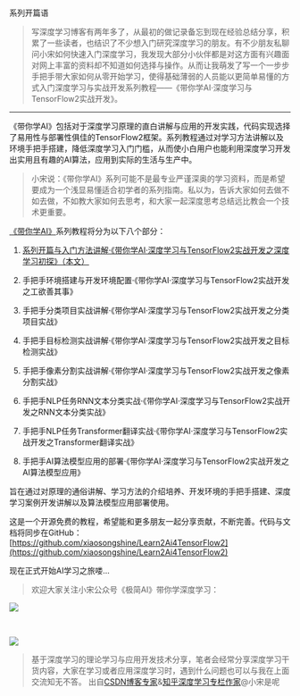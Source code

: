 ### 

系列开篇语

> 写深度学习博客有两年多了，从最初的做记录备忘到现在经验总结分享，积累了一些读者，也结识了不少想入门研究深度学习的朋友。有不少朋友私聊问小宋如何快速入门深度学习，我发现大部分小伙伴都是对这方面有兴趣面对网上丰富的资料却不知道如何选择与操作。从而让我萌发了写一个一步步手把手带大家如何从零开始学习，使得基础薄弱的人员能以更简单易懂的方式入门深度学习与实战开发系列教程——《带你学AI·深度学习与TensorFlow2实战开发》。

  

----------

  

《带你学AI》包括对于深度学习原理的直白讲解与应用的开发实践，代码实现选择了易用性与部署性俱佳的TensorFlow2框架。系列教程通过对学习方法讲解以及环境手把手搭建，降低深度学习入门门槛，从而使小白用户也能利用深度学习开发出实用且有趣的AI算法，应用到实际的生活与生产中。

> 小宋说：《带你学AI》系列可能不是最专业严谨深奥的学习资料，而是希望要成为一个浅显易懂适合初学者的系列指南。私以为，告诉大家如何去做不如去做，不如教大家如何去思考，和大家一起深度思考总结远比教会一个技术更重要。

[《带你学AI》](https://github.com/xiaosongshine/Learn2Ai4TensorFlow2)系列教程将分为以下八个部分：

1.  [系列开篇与入门方法讲解·《带你学AI·深度学习与TensorFlow2实战开发之深度学习初探》（本文）](https://zhuanlan.zhihu.com/p/336149915)
    
2.  手把手环境搭建与开发环境配置·《带你学AI·深度学习与TensorFlow2实战开发之工欲善其事》
    
3.  手把手分类项目实战讲解·《带你学AI·深度学习与TensorFlow2实战开发之分类项目实战》
    
4.  手把手目标检测实战讲解·《带你学AI·深度学习与TensorFlow2实战开发之目标检测实战》
    
5.  手把手像素分割实战讲解·《带你学AI·深度学习与TensorFlow2实战开发之像素分割实战》
    
6.  手把手NLP任务RNN文本分类实战·《带你学AI·深度学习与TensorFlow2实战开发之RNN文本分类实战》
    
7.  手把手NLP任务Transformer翻译实战·《带你学AI·深度学习与TensorFlow2实战开发之Transformer翻译实战》
    
8.  手把手AI算法模型应用的部署·《带你学AI·深度学习与TensorFlow2实战开发之AI算法模型应用》
    

旨在通过对原理的通俗讲解、学习方法的介绍培养、开发环境的手把手搭建、深度学习案例开发讲解以及算法模型应用部署使用。

这是一个开源免费的教程，希望能和更多朋友一起分享贡献，不断完善。代码与文档将同步在GitHub：[https://github.com/xiaosongshine/Learn2Ai4TensorFlow2](https://github.com/xiaosongshine/Learn2Ai4TensorFlow2)

现在正式开始AI学习之旅喽...

  


  

> 欢迎大家关注小宋公众号《极简AI》带你学深度学习：

![](https://pic1.zhimg.com/v2-8e4b404cd84d33dca5968e9eb9f59188_b.jpg)

​

![](https://pic4.zhimg.com/v2-45cf913e5d9d3c9b2058033056d3dd23_b.jpg)

> 基于深度学习的理论学习与应用开发技术分享，笔者会经常分享深度学习干货内容，大家在学习或者应用深度学习时，遇到什么问题也可以与我在上面交流知无不答。 出自[CSDN博客专家](https://link.zhihu.com/?target=https%3A//xiaosongshine.blog.csdn.net/)&[知乎深度学习专栏作家](https://www.zhihu.com/people/xiaosongshine/activities)@小宋是呢
